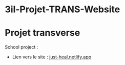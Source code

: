 # 3il-Projet-TRANS-Website
# Projet transverse 
School project :

- Lien vers le site : [just-heal.netlify.app](https://just-heal.netlify.app/)
